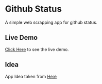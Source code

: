 # Github Status

A simple web scrapping app for github status.

## Live Demo

[Click Here](https://vikkycreations.github.io/github-status) to see the live demo.

## Idea

App Idea taken from [Here](https://github.com/florinpop17/app-ideas/)